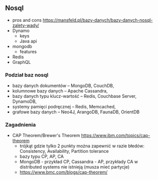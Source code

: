 ## Nosql
- pros and cons https://mansfeld.pl/bazy-danych/bazy-danych-nosql-zalety-wady/
- Dynamo 
  - keys
  - Java api
- mongodb
  - features
- Redis
- GraphQL

### Podział baz nosql
- bazy danych dokumentów – MongoDB, CouchDB,
- kolumnowe bazy danych – Apache Cassandra,
- bazy danych typu klucz-wartość – Redis, Couchbase Server, DynamoDB,
- systemy pamięci podręcznej – Redis, Memcached,
- grafowe bazy danych – Neo4J, ArangoDB, FaunaDB, OrientDB

### Zagadnienia

- CAP Theorem/Brewer's Theorem  https://www.ibm.com/topics/cap-theorem
  - trójkąt gdzie tylko 2 punkty można zapewnić w razie błedów: Consistency, Availability, Partition tolerance
  - bazy typu CP, AP, CA
  - MongoDB - przykład CP, Cassandra - AP, przykłady CA w distributed systems nie istnieją (musza mieć partycje)
  - https://www.bmc.com/blogs/cap-theorem/
  


